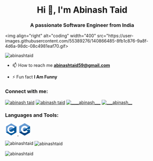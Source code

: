 <h1 align="center">Hi 👋, I'm Abinash Taid</h1>
<h3 align="center">A passionate Software Engineer from India</h3>

<img align="right" alt="coding" width="400" src="https://user-
images.githubusercontent.com/55389276/140866485-8fb1c876-9a8f-4d6a-98dc-08c4981eaf70.gif>


<p align="left"> <img src="https://komarev.com/ghpvc/?username=abinashtaid&label=Profile%20views&color=0e75b6&style=flat" alt="abinashtaid" /> </p>

- 📫 How to reach me **abinashtaid59@gmail.com**

- ⚡ Fun fact **I Am Funny**

<h3 align="left">Connect with me:</h3>
<p align="left">
<a href="https://linkedin.com/in/abinash taid" target="blank"><img align="center" src="https://raw.githubusercontent.com/rahuldkjain/github-profile-readme-generator/master/src/images/icons/Social/linked-in-alt.svg" alt="abinash taid" height="30" width="40" /></a>
<a href="https://fb.com/abinash taid" target="blank"><img align="center" src="https://raw.githubusercontent.com/rahuldkjain/github-profile-readme-generator/master/src/images/icons/Social/facebook.svg" alt="abinash taid" height="30" width="40" /></a>
<a href="https://instagram.com/____abinash___" target="blank"><img align="center" src="https://raw.githubusercontent.com/rahuldkjain/github-profile-readme-generator/master/src/images/icons/Social/instagram.svg" alt="____abinash___" height="30" width="40" /></a>
<a href="https://www.youtube.com/c/___abinash__" target="blank"><img align="center" src="https://raw.githubusercontent.com/rahuldkjain/github-profile-readme-generator/master/src/images/icons/Social/youtube.svg" alt="___abinash__" height="30" width="40" /></a>
</p>

<h3 align="left">Languages and Tools:</h3>
<p align="left"> <a href="https://www.cprogramming.com/" target="_blank" rel="noreferrer"> <img src="https://raw.githubusercontent.com/devicons/devicon/master/icons/c/c-original.svg" alt="c" width="40" height="40"/> </a> <a href="https://www.w3schools.com/cpp/" target="_blank" rel="noreferrer"> <img src="https://raw.githubusercontent.com/devicons/devicon/master/icons/cplusplus/cplusplus-original.svg" alt="cplusplus" width="40" height="40"/> </a> </p>

<p><img align="left" src="https://github-readme-stats.vercel.app/api/top-langs?username=abinashtaid&show_icons=true&locale=en&layout=compact" alt="abinashtaid" /></p>

<p>&nbsp;<img align="center" src="https://github-readme-stats.vercel.app/api?username=abinashtaid&show_icons=true&locale=en" alt="abinashtaid" /></p>

<p><img align="center" src="https://github-readme-streak-stats.herokuapp.com/?user=abinashtaid&" alt="abinashtaid" /></p>

